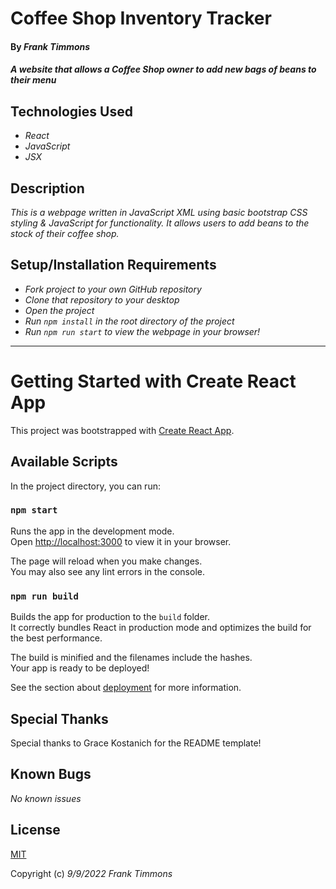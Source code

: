 # Coffee Shop Inventory Tracker

#### By _**Frank Timmons**_

#### _A website that allows a Coffee Shop owner to add new bags of beans to their menu_

## Technologies Used

* _React_
* _JavaScript_
* _JSX_

## Description

_This is a webpage written in JavaScript XML using basic bootstrap CSS styling & JavaScript for functionality. It allows users to add beans to the stock of their coffee shop._

## Setup/Installation Requirements

* _Fork project to your own GitHub repository_ 
* _Clone that repository to your desktop_
* _Open the project_
* _Run `npm install` in the root directory of the project_
* _Run `npm run start` to view the webpage in your browser!_

---

# Getting Started with Create React App

This project was bootstrapped with [Create React App](https://github.com/facebook/create-react-app).

## Available Scripts

In the project directory, you can run:

### `npm start`

Runs the app in the development mode.\
Open [http://localhost:3000](http://localhost:3000) to view it in your browser.

The page will reload when you make changes.\
You may also see any lint errors in the console.

### `npm run build`

Builds the app for production to the `build` folder.\
It correctly bundles React in production mode and optimizes the build for the best performance.

The build is minified and the filenames include the hashes.\
Your app is ready to be deployed!

See the section about [deployment](https://facebook.github.io/create-react-app/docs/deployment) for more information.

## Special Thanks

Special thanks to Grace Kostanich for the README template!

## Known Bugs

_No known issues_

## License

[MIT](/LICENSE)

Copyright (c) _9/9/2022_ _Frank Timmons_